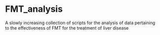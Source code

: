 # FMT_analysis
A slowly increasing collection of scripts for the analysis of data pertaining to the effectiveness of FMT for the treatment of liver disease
